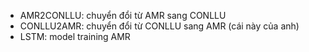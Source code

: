 - AMR2CONLLU: chuyển đổi từ AMR sang CONLLU
- CONLLU2AMR: chuyển đổi từ CONLLU sang AMR (cái này của anh)
- LSTM: model training AMR